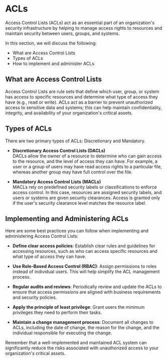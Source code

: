 # ACLs

Access Control Lists (ACLs) act as an essential part of an organization's security infrastructure by helping to manage access rights to resources and maintain security between users, groups, and systems.

In this section, we will discuss the following:

- What are Access Control Lists
- Types of ACLs
- How to implement and administer ACLs

## What are Access Control Lists

Access Control Lists are rule sets that define which user, group, or system has access to specific resources and determine what type of access they have (e.g., read or write). ACLs act as a barrier to prevent unauthorized access to sensitive data and systems; this can help maintain confidentiality, integrity, and availability of your organization's critical assets.

## Types of ACLs

There are two primary types of ACLs: Discretionary and Mandatory.

- **Discretionary Access Control Lists (DACLs)**  
  DACLs allow the owner of a resource to determine who can gain access to the resource, and the level of access they can have. For example, a user or a group of users may have read access rights to a particular file, whereas another group may have full control over the file.

- **Mandatory Access Control Lists (MACLs)**  
  MACLs rely on predefined security labels or classifications to enforce access control. In this case, resources are assigned security labels, and users or systems are given security clearances. Access is granted only if the user's security clearance level matches the resource label.

## Implementing and Administering ACLs

Here are some best practices you can follow when implementing and administering Access Control Lists:

- **Define clear access policies**: Establish clear rules and guidelines for accessing resources, such as who can access specific resources and what type of access they can have.

- **Use Role-Based Access Control (RBAC)**: Assign permissions to roles instead of individual users. This will help simplify the ACL management process.

- **Regular audits and reviews**: Periodically review and update the ACLs to ensure that access permissions are aligned with business requirements and security policies.

- **Apply the principle of least privilege**: Grant users the minimum privileges they need to perform their tasks.

- **Maintain a change management process**: Document all changes to ACLs, including the date of change, the reason for the change, and the individual responsible for executing the change.

Remember that a well-implemented and maintained ACL system can significantly reduce the risks associated with unauthorized access to your organization's critical assets.
